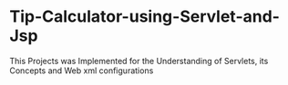 # Tip-Calculator-using-Servlet-and-Jsp
This Projects was Implemented for the Understanding of Servlets, its Concepts and Web xml configurations 
